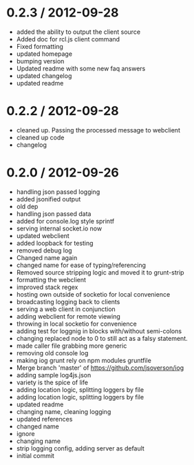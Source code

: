 
0.2.3 / 2012-09-28
==================

  * added the ability to output the client source
  * Added doc for rcl.js client command
  * Fixed formatting
  * updated homepage
  * bumping version
  * Updated readme with some new faq answers
  * updated changelog
  * updated readme

0.2.2 / 2012-09-28
==================

  * cleaned up. Passing the processed message to webclient
  * cleaned up code
  * changelog

0.2.0 / 2012-09-26
==================

  * handling json passed logging
  * added jsonified output
  * old dep
  * handling json passed data
  * added for console.log style sprintf
  * serving internal socket.io now
  * updated webclient
  * added loopback for testing
  * removed debug log
  * Changed name again
  * changed name for ease of typing/referencing
  * Removed source stripping logic and moved it to grunt-strip
  * formatting the webclient
  * improved stack regex
  * hosting own outside of socketio for local convenience
  * broadcasting logging back to clients
  * serving a web client in conjunction
  * adding webclient for remote viewing
  * throwing in local socketio for convenience
  * adding test for loggnig in blocks with/without semi-colons
  * changing replaced node to 0 to still act as a falsy statement.
  * made caller file grabbing more generic
  * removing old console log
  * making iog grunt rely on npm modules gruntfile
  * Merge branch 'master' of https://github.com/jsoverson/iog
  * adding sample log4js.json
  * variety is the spice of life
  * adding location logic, splitting loggers by file
  * adding location logic, splitting loggers by file
  * updated readme
  * changing name, cleaning logging
  * updated references
  * changed name
  * ignore
  * changing name
  * strip logging config, adding server as default
  * initial commit
